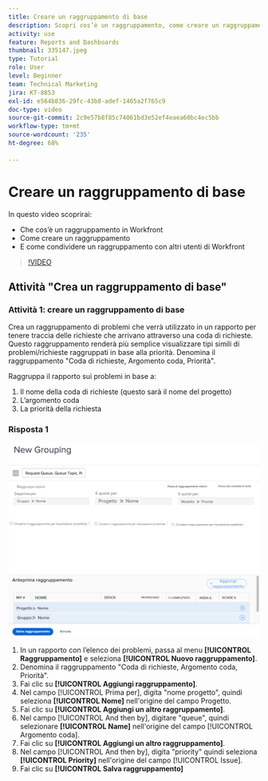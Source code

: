```yaml
---
title: Creare un raggruppamento di base
description: Scopri cos’è un raggruppamento, come creare un raggruppamento e come condividere un raggruppamento con altri utenti in Workfront.
activity: use
feature: Reports and Dashboards
thumbnail: 335147.jpeg
type: Tutorial
role: User
level: Beginner
team: Technical Marketing
jira: KT-8853
exl-id: e564b836-29fc-43b8-adef-1465a2f765c9
doc-type: video
source-git-commit: 2c9e57b8f85c74061bd3e52ef4eaea60bc4ec5bb
workflow-type: tm+mt
source-wordcount: '235'
ht-degree: 68%

---
```


# Creare un raggruppamento di base

In questo video scoprirai:

* Che cos’è un raggruppamento in Workfront
* Come creare un raggruppamento
* E come condividere un raggruppamento con altri utenti di Workfront

>[!VIDEO](https://video.tv.adobe.com/v/335147/?quality=12&learn=on)

## Attività &quot;Crea un raggruppamento di base&quot;


### Attività 1: creare un raggruppamento di base

Crea un raggruppamento di problemi che verrà utilizzato in un rapporto per tenere traccia delle richieste che arrivano attraverso una coda di richieste. Questo raggruppamento renderà più semplice visualizzare tipi simili di problemi/richieste raggruppati in base alla priorità. Denomina il raggruppamento &quot;Coda di richieste, Argomento coda, Priorità&quot;.

Raggruppa il rapporto sui problemi in base a:

1. Il nome della coda di richieste (questo sarà il nome del progetto)
1. L’argomento coda
1. La priorità della richiesta

### Risposta 1

![Immagine dello schermo per creare un nuovo raggruppamento](assets/grouping-exercise.png)

1. In un rapporto con l’elenco dei problemi, passa al menu **[!UICONTROL Raggruppamento]** e seleziona **[!UICONTROL Nuovo raggruppamento]**.
1. Denomina il raggruppamento &quot;Coda di richieste, Argomento coda, Priorità&quot;.
1. Fai clic su **[!UICONTROL Aggiungi raggruppamento]**.
1. Nel campo [!UICONTROL Prima per], digita &quot;nome progetto&quot;, quindi seleziona **[!UICONTROL Nome]** nell&#39;origine del campo Progetto.
1. Fai clic su **[!UICONTROL Aggiungi un altro raggruppamento]**.
1. Nel campo [!UICONTROL And then by], digitare &quot;queue&quot;, quindi selezionare **[!UICONTROL Name]** nell&#39;origine del campo [!UICONTROL Argomento coda].
1. Fai clic su **[!UICONTROL Aggiungi un altro raggruppamento]**.
1. Nel campo [!UICONTROL And then by], digita &quot;priority&quot; quindi seleziona **[!UICONTROL Priority]** nell&#39;origine del campo [!UICONTROL Issue].
1. Fai clic su **[!UICONTROL Salva raggruppamento]**
